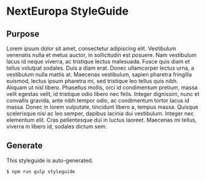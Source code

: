 # NextEuropa StyleGuide

## Purpose

Lorem ipsum dolor sit amet, consectetur adipiscing elit. Vestibulum venenatis nulla et metus auctor, in sollicitudin est posuere. Nam vestibulum lacus id neque viverra, ac tristique lectus malesuada. Fusce quis diam et tellus volutpat sodales. Duis a diam erat. Donec ullamcorper lectus urna, a vestibulum nulla mattis at. Maecenas vestibulum, sapien pharetra fringilla euismod, lectus ipsum pharetra mi, sed tristique leo tellus quis nibh. Aliquam ut nisl libero. Phasellus mollis, orci id condimentum pretium, massa velit egestas velit, id tristique odio libero nec felis. Integer dignissim, nunc et convallis gravida, ante nibh tempor odio, ac condimentum tortor lacus id massa. Donec in lorem vulputate, tincidunt libero a, tempus massa. Quisque scelerisque nisi ac leo semper, dapibus lacinia dui vestibulum. Integer nec elementum elit. Cras pellentesque dui in luctus laoreet. Maecenas mi tellus, viverra in libero id, sodales dictum sem.

## Generate

This styleguide is auto-generated.

```
$ npm run gulp styleguide
```
